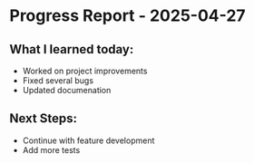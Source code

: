 # Progress Report - 2025-04-27
## What I learned today:
- Worked on project improvements
- Fixed several bugs
- Updated documenation

## Next Steps:
- Continue with feature development
- Add more tests

